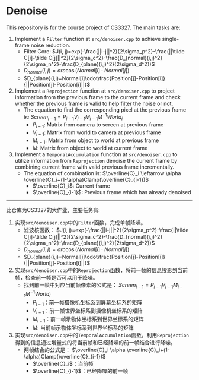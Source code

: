 # Denoise
This repository is for the course project of CS3327. The main tasks are:
1. Implement a `Filter` function at `src/denoiser.cpp` to achieve single-frame noise reduction.
    - Filter Core: $J(i, j)=exp(-\frac{||i-j||^2}{2\sigma_p^2}-\frac{||\tilde C[i]-\tilde C[j]||^2}{2\sigma_c^2}-\frac{D_{normal}(i,j)^2}{2\sigma_n^2}-\frac{D_{plane}(i,j)^2}{2\sigma_d^2})$
    - $D_{normal}(i,j)=arc\cos(Normal[i]\cdot Normal[j])$
    - $D_{plane}(i,j)=Normal[i]\cdot\frac{Position[j]-Position[i]}{||Position[j]-Position[i]||}$
2. Implement a `Reprojection` function at `src/denoiser.cpp` to project information from the previous frame to the current frame and check whether the previous frame is valid to help filter the noise or not.
    - The equation to find the corresponding pixel at the previous frame is: 
    $Screen_{i-1}=P_{i-1}V_{i-1}M_{i-1}M^{-1}World_i$
        - $P_{i-1}$: Matrix from camera to screen at previous frame
        - $V_{i-1}$: Matrix from world to camera at previous frame
        - $M_{i-1}$: Matrix from object to world at previous frame
        - $M$: Matrix from object to world at current frame
3. Implement a `TemporalAccumulation` function at `src/denoiser.cpp` to utilize information from `Reprojection` denoise the current frame by combining current frame with valid previous frame incrementally.
    - The equation of combination is: 
    $\overline{C}_i \leftarrow \alpha \overline{C}_i+(1-\alpha)Clamp(\overline{C}_{i-1})$
        - $\overline{C}_i$: Current frame
        - $\overline{C}_{i-1}$: Previous frame which has already denoised
---
此仓库为CS3327的大作业，主要任务有:
1. 实现`src/denoiser.cpp`中的`Filter`函数，完成单帧降噪。
    - 滤波核函数： $J(i, j)=exp(-\frac{||i-j||^2}{2\sigma_p^2}-\frac{||\tilde C[i]-\tilde C[j]||^2}{2\sigma_c^2}-\frac{D_{normal}(i,j)^2}{2\sigma_n^2}-\frac{D_{plane}(i,j)^2}{2\sigma_d^2})$
    - $D_{normal}(i,j)=arc\cos(Normal[i]\cdot Normal[j])$
    - $D_{plane}(i,j)=Normal[i]\cdot\frac{Position[j]-Position[i]}{||Position[j]-Position[i]||}$
2. 实现`src/denoiser.cpp`中的`Reprojection`函数，将前一帧的信息投影到当前帧，检查前一帧是否可以用于降噪。
    - 找到前一帧中对应当前帧像素的公式是：
    $Screen_{i-1}=P_{i-1}V_{i-1}M_{i-1}M^{-1}World_i$
        - $P_{i-1}$：前一帧摄像机坐标系到屏幕坐标系的矩阵
        - $V_{i-1}$：前一帧世界坐标系到摄像机坐标系的矩阵
        - $M_{i-1}$：前一帧示物体坐标系到世界坐标系的矩阵
        - $M$: 当前帧示物体坐标系到世界坐标系的矩阵
3. 实现`src/denoiser.cpp`中的`TemporalAccumulation`函数，利用`Reprojection`得到的信息通过增量式的将当前帧和已经降噪的前一帧结合进行降噪。
    - 两帧结合的公式是：
    $\overline{C}_i  \alpha \overline{C}_i+(1-\alpha)Clamp(\overline{C}_{i-1})$
        - $\overline{C}_i$：当前帧
        - $\overline{C}_{i-1}$：已经降噪的前一帧